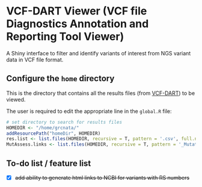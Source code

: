 # VCF-DART Viewer (VCF file Diagnostics Annotation and Reporting Tool Viewer)
A Shiny interface to filter and identify variants of interest from NGS variant data in VCF file format.

## Configure the `home` directory

This is the directory that contains all the results files (from [VCF-DART](https://github.com/sirselim/diagnostics_exome_reporting)) to be viewed.

The user is required to edit the appropriate line in the `global.R` file:

```R
# set directory to search for results files
HOMEDIR <- "/home/grcnata/"
addResourcePath("homeDir", HOMEDIR)
res.list <- list.files(HOMEDIR, recursive = T, pattern = '.csv', full.names = T)
MutAssess.links <- list.files(HOMEDIR, recursive = T, pattern = '_MutationAssessor_links_', full.names = T)
```

## To-do list / feature list

  - [x] ~~add ability to generate html links to NCBI for variants with RS numbers~~